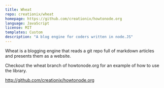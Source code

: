 ```yaml
---
title: Wheat
repo: creationix/wheat
homepage: https://github.com/creationix/howtonode.org
language: JavaScript
license: MIT
templates: Custom
description: "A blog engine for coders written in node.JS"
---
```


Wheat is a blogging engine that reads a git repo full of markdown articles and presents them as a website.

Checkout the wheat branch of howtonode.org for an example of how to use the library.

http://github.com/creationix/howtonode.org
